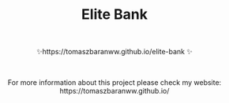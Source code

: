 <h1 align='center'>Elite Bank</h1>
</br>
<p align='center'> ✨https://tomaszbaranww.github.io/elite-bank ✨</p>
</br>
<p align='center'> For more information about this project please check my website: https://tomaszbaranww.github.io/ 
</p>
</br>
